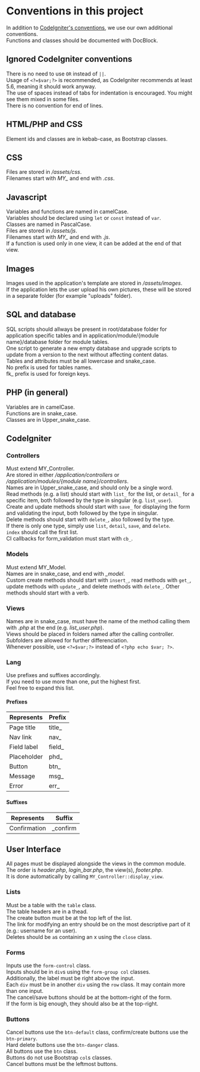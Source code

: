 # Conventions in this project #

In addition to [CodeIgniter's conventions](https://codeigniter.com/user_guide/general/styleguide.html), we use our own additional conventions.  
Functions and classes should be documented with DocBlock.  

## Ignored CodeIgniter conventions ##

There is no need to use `OR` instead of `||`.  
Usage of `<?=$var;?>` is recommended, as CodeIgniter recommends at least 5.6, meaning it should work anyway.  
The use of spaces instead of tabs for indentation is encouraged. You might see them mixed in some files.  
There is no convention for end of lines.

## HTML/PHP and CSS ##

Element ids and classes are in kebab-case, as Bootstrap classes.

## CSS ##

Files are stored in */assets/css*.  
Filenames start with *MY_* and end with *.css*.

## Javascript ##

Variables and functions are named in camelCase.  
Variables should be declared using `let` or `const` instead of `var`.  
Classes are named in PascalCase.  
Files are stored in */assets/js*.  
Filenames start with *MY_* and end with *.js*.  
If a function is used only in one view, it can be added at the end of that view.

## Images ##

Images used in the application's template are stored in */assets/images*.  
If the application lets the user upload his own pictures, these will be stored in a separate folder (for example "uploads" folder).

## SQL and database ##

SQL scripts should allways be present in root/database folder for application specific tables and in application/module/{module name}/database folder for module tables.  
One script to generate a new empty database and upgrade scripts to update from a version to the next without affecting content datas.  
Tables and attributes must be all lowercase and snake_case.  
No prefix is used for tables names.  
fk_ prefix is used for foreign keys.  

## PHP (in general) ##

Variables are in camelCase.  
Functions are in snake_case.  
Classes are in Upper_snake_case.

## CodeIgniter ##

### Controllers ###

Must extend MY_Controller.  
Are stored in either */application/controllers* or */application/modules/{module name}/controllers*.  
Names are in Upper_snake_case, and should only be a single word.  
Read methods (e.g. a list) should start with `list_` for the list, or `detail_` for a specific item, both followed by the type in singular (e.g. `list_user`).  
Create and update methods should start with `save_` for displaying the form and validating the input, both followed by the type in singular.  
Delete methods should start with `delete_`, also followed by the type.  
If there is only one type, simply use `list`, `detail`, `save`, and `delete`.  
`index` should call the first list.  
CI callbacks for form_validation must start with `cb_`.

### Models ###

Must extend MY_Model.  
Names are in snake_case, and end with *_model*.  
Custom create methods should start with `insert_`, read methods with `get_`, update methods with `update_`, and delete methods with `delete_`.
Other methods should start with a verb.

### Views ###

Names are in snake_case, must have the name of the method calling them with *.php* at the end (e.g. *list_user.php*).  
Views should be placed in folders named after the calling controller.  
Subfolders are allowed for further differenciation.  
Whenever possible, use `<?=$var;?>` instead of `<?php echo $var; ?>`.

### Lang ###

Use prefixes and suffixes accordingly.  
If you need to use more than one, put the highest first.  
Feel free to expand this list.

#### Prefixes ####

| Represents    | Prefix    |
| ------------- | --------- |
| Page title    | title_    |
| Nav link      | nav_      |
| Field label   | field_    |
| Placeholder   | phd_      |
| Button        | btn_      |
| Message       | msg_      |
| Error         | err_      |

#### Suffixes ####

| Represents    | Suffix    |
| ------------- | --------- |
| Confirmation  | _confirm  |

## User Interface ##

All pages must be displayed alongside the views in the common module.  
The order is *header.php*, *login_bar.php*, the view(s), *footer.php*.  
It is done automatically by calling `MY_Controller::display_view`.

### Lists ###

Must be a table with the `table` class.  
The table headers are in a thead.  
The create button must be at the top left of the list.  
The link for modifying an entry should be on the most descriptive part of it (e.g.: username for an user).  
Deletes should be `a`s containing an x using the `close` class.

### Forms ###

Inputs use the `form-control` class.  
Inputs should be in `div`s using the `form-group col` classes.  
Additionally, the label must be right above the input.  
Each `div` must be in another `div` using the `row` class. It may contain more than one input.  
The cancel/save buttons should be at the bottom-right of the form.  
If the form is big enough, they should also be at the top-right.

### Buttons ###

Cancel buttons use the `btn-default` class, confirm/create buttons use the `btn-primary`.  
Hard delete buttons use the `btn-danger` class.  
All buttons use the `btn` class.  
Buttons do not use Bootstrap `col`s classes.  
Cancel buttons must be the leftmost buttons.
